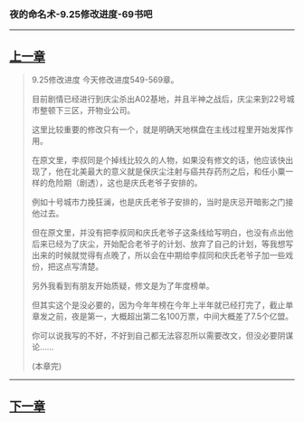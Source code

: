 ### 夜的命名术-9.25修改进度-69书吧

--------
[上一章](./53ff41baa42288bb3cb38f7c5c9433df.md)
--------


>
>
>
>9.25修改进度
>今天修改进度549-569章。
>
>目前剧情已经进行到庆尘杀出A02基地，并且半神之战后，庆尘来到22号城市整顿下三区，开物业公司。
>
>这里比较重要的修改只有一个，就是明确天地棋盘在主线过程里开始发挥作用。
>
>在原文里，李叔同是个掉线比较久的人物，如果没有修文的话，他应该快出现了，他在北美最大的意义就是保庆尘注射与癌共存药剂之后，和任小粟一样的危险期（剧透），这也是庆氏老爷子安排的。
>
>例如十号城市力挽狂澜，也是庆氏老爷子安排的，当时是庆忌开暗影之门接他过去。
>
>但在原文里，并没有把李叔同和庆氏老爷子这条线给写明白，也没有点出他后来已经为了庆尘，开始配合老爷子的计划、放弃了自己的计划，等我想写出来的时候就觉得有点晚了，所以会在中期给李叔同和庆氏老爷子加一些戏份，把这点写清楚。
>
>另外我看到有朋友开始质疑，修文是为了年度榜单。
>
>但其实这个是没必要的，因为今年年榜在今年上半年就已经打完了，截止单章发之前，夜是第一，大概超出第二名100万票，中间大概差了7.5个亿盟。
>
>你可以说我写的不好，不好到自己都无法容忍所以需要改文，但没必要阴谋论……
>
>(本章完)
>
>

--------
[下一章](./5ff3eb276c08a8368df9f715b620d116.md)
--------
